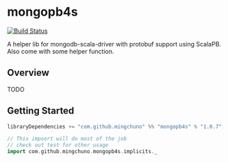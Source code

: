# mongopb4s

[![Build Status](https://travis-ci.org/mingchuno/mongopb4s.svg?branch=master)](https://travis-ci.org/mingchuno/mongopb4s)

A helper lib for mongodb-scala-driver with protobuf support using ScalaPB. Also come with some helper function.

## Overview

TODO

## Getting Started


```scala
libraryDependencies += "com.github.mingchuno" %% "mongopb4s" % "1.0.7"
```


```scala
// This impoort will do most of the job
// check out test for other usage
import com.github.mingchuno.mongopb4s.implicits._
```